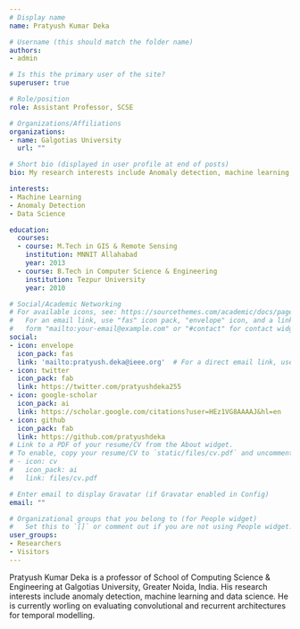 ```yaml
---
# Display name
name: Pratyush Kumar Deka

# Username (this should match the folder name)
authors:
- admin

# Is this the primary user of the site?
superuser: true

# Role/position
role: Assistant Professor, SCSE

# Organizations/Affiliations
organizations:
- name: Galgotias University
  url: ""

# Short bio (displayed in user profile at end of posts)
bio: My research interests include Anomaly detection, machine learning. 

interests:
- Machine Learning
- Anomaly Detection
- Data Science

education:
  courses:
  - course: M.Tech in GIS & Remote Sensing
    institution: MNNIT Allahabad
    year: 2013
  - course: B.Tech in Computer Science & Engineering
    institution: Tezpur University
    year: 2010

# Social/Academic Networking
# For available icons, see: https://sourcethemes.com/academic/docs/page-builder/#icons
#   For an email link, use "fas" icon pack, "envelope" icon, and a link in the
#   form "mailto:your-email@example.com" or "#contact" for contact widget.
social:
- icon: envelope
  icon_pack: fas
  link: 'mailto:pratyush.deka@ieee.org'  # For a direct email link, use "mailto:test@example.org".
- icon: twitter
  icon_pack: fab
  link: https://twitter.com/pratyushdeka255
- icon: google-scholar
  icon_pack: ai
  link: https://scholar.google.com/citations?user=HEz1VG8AAAAJ&hl=en
- icon: github
  icon_pack: fab
  link: https://github.com/pratyushdeka
# Link to a PDF of your resume/CV from the About widget.
# To enable, copy your resume/CV to `static/files/cv.pdf` and uncomment the lines below.
# - icon: cv
#   icon_pack: ai
#   link: files/cv.pdf

# Enter email to display Gravatar (if Gravatar enabled in Config)
email: ""

# Organizational groups that you belong to (for People widget)
#   Set this to `[]` or comment out if you are not using People widget.
user_groups:
- Researchers
- Visitors
---
```


Pratyush Kumar Deka is a professor of School of Computing Science & Engineering at Galgotias University, Greater Noida, India. His research interests include anomaly detection, machine learning and data science. He is currently worling on evaluating convolutional and recurrent architectures for temporal modelling.
